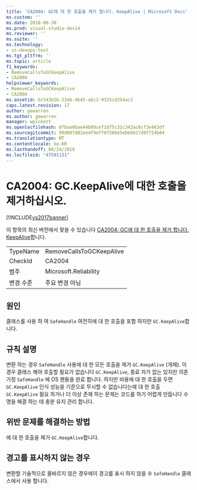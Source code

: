 ```yaml
---
title: 'CA2004: GC에 대 한 호출을 제거 합니다. KeepAlive | Microsoft Docs'
ms.custom: ''
ms.date: 2018-06-30
ms.prod: visual-studio-dev14
ms.reviewer: ''
ms.suite: ''
ms.technology:
- vs-devops-test
ms.tgt_pltfrm: ''
ms.topic: article
f1_keywords:
- RemoveCallsToGCKeepAlive
- CA2004
helpviewer_keywords:
- RemoveCallsToGCKeepAlive
- CA2004
ms.assetid: bc543b5b-23eb-4b45-abc2-9325cd254ac2
caps.latest.revision: 17
author: gewarren
ms.author: gewarren
manager: wpickett
ms.openlocfilehash: 8fbaa0bae44b09cef1d75c31c342ac6cf3e463df
ms.sourcegitcommit: 99d097d82ee4f9eff6f588e5ebb6b17d8f724b04
ms.translationtype: MT
ms.contentlocale: ko-KR
ms.lasthandoff: 08/24/2018
ms.locfileid: "47591131"
---
```

# <a name="ca2004-remove-calls-to-gckeepalive"></a>CA2004: GC.KeepAlive에 대한 호출을 제거하십시오.
[!INCLUDE[vs2017banner](../includes/vs2017banner.md)]

이 항목의 최신 버전에서 찾을 수 있습니다 [CA2004: GC에 대 한 호출을 제거 합니다. KeepAlive](https://docs.microsoft.com/visualstudio/code-quality/ca2004-remove-calls-to-gc-keepalive)합니다.

|||
|-|-|
|TypeName|RemoveCallsToGCKeepAlive|
|CheckId|CA2004|
|범주|Microsoft.Reliability|
|변경 수준|주요 변경 아님|

## <a name="cause"></a>원인
 클래스를 사용 하 여 `SafeHandle` 여전히에 대 한 호출을 포함 하지만 `GC.KeepAlive`합니다.

## <a name="rule-description"></a>규칙 설명
 변환 하는 경우 `SafeHandle` 사용에 대 한 모든 호출을 제거 `GC.KeepAlive` (개체). 이 경우 클래스 해야 호출할 필요가 없습니다 `GC.KeepAlive`, 종료 자가 없는 있지만 의존 가정 `SafeHandle` 에 OS 핸들을 완료 합니다.  하지만 비용에 대 한 호출을 두면 `GC.KeepAlive` 인식 성능을 기준으로 무시할 수 없습니다는에 대 한 호출 `GC.KeepAlive` 필요 하거나 더 이상 존재 하는 문제는 코드를 하기 어렵게 만듭니다 수명을 해결 하는 데 충분 유지 관리 합니다.

## <a name="how-to-fix-violations"></a>위반 문제를 해결하는 방법
 에 대 한 호출을 제거 `GC.KeepAlive`합니다.

## <a name="when-to-suppress-warnings"></a>경고를 표시하지 않는 경우
 변환할 기술적으로 올바르지 않은 경우에이 경고를 표시 하지 않을 수 `SafeHandle` 클래스에서 사용 합니다.



